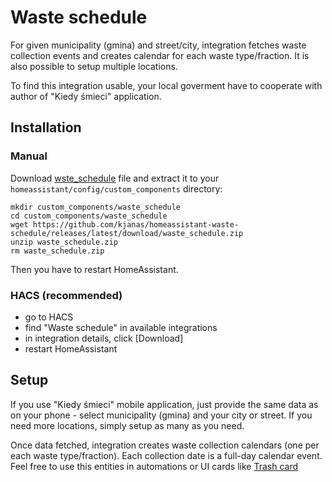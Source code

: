 # Waste schedule
For given municipality (gmina) and street/city, integration fetches waste collection events and creates calendar for each waste type/fraction. It is also possible to setup multiple locations.

To find this integration usable, your local goverment have to cooperate with author of "Kiedy śmieci" application.

## Installation
### Manual
Download [wste_schedule](https://github.com/kjanas/homeassistant-waste-schedule/releases/latest/download/waste_schedule.zip) file and extract it to your `homeassistant/config/custom_components` directory:

```
mkdir custom_components/waste_schedule
cd custom_components/waste_schedule
wget https://github.com/kjanas/homeassistant-waste-schedule/releases/latest/download/waste_schedule.zip
unzip waste_schedule.zip
rm waste_schedule.zip
```

Then you have to restart HomeAssistant.

### HACS (recommended)
- go to HACS
- find "Waste schedule" in available integrations
- in integration details, click [Download]
- restart HomeAssistant

## Setup
If you use "Kiedy śmieci" mobile application, just provide the same data as on your phone - select municipality (gmina) and your city or street. If you need more locations, simply setup as many as you need.

Once data fetched, integration creates waste collection calendars (one per each waste type/fraction). Each collection date is a full-day calendar event. Feel free to use this entities in automations or UI cards like [Trash card](https://github.com/idaho/hassio-trash-card)
